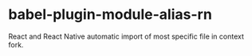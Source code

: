 # babel-plugin-module-alias-rn
React and React Native automatic import of most specific file in context fork.
